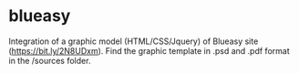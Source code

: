 # blueasy
Integration of a graphic model (HTML/CSS/Jquery) of Blueasy site (https://bit.ly/2N8UDxm). Find the graphic template in .psd and .pdf format in the /sources folder. 
